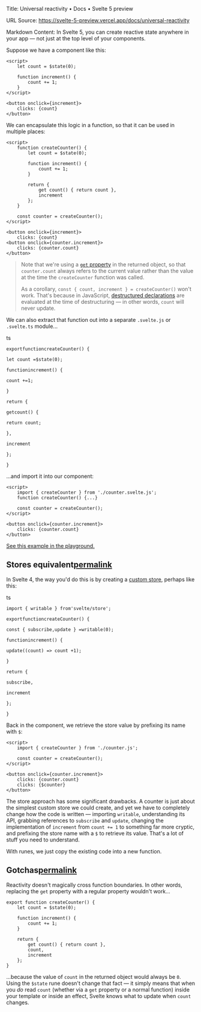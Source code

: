 Title: Universal reactivity • Docs • Svelte 5 preview

URL Source: https://svelte-5-preview.vercel.app/docs/universal-reactivity

Markdown Content:
In Svelte 5, you can create reactive state anywhere in your app — not just at the top level of your components.

Suppose we have a component like this:

```
<script>
	let count = $state(0);

	function increment() {
		count += 1;
	}
</script>

<button onclick={increment}>
	clicks: {count}
</button>
```

We can encapsulate this logic in a function, so that it can be used in multiple places:

```
<script>
	function createCounter() {
		let count = $state(0);

		function increment() {
			count += 1;
		}

		return {
			get count() { return count },
			increment
		};
	}

	const counter = createCounter();
</script>

<button onclick={increment}>
	clicks: {count}
<button onclick={counter.increment}>
	clicks: {counter.count}
</button>
```

> Note that we're using a [`get` property](https://developer.mozilla.org/en-US/docs/Web/JavaScript/Reference/Functions/get) in the returned object, so that `counter.count` always refers to the current value rather than the value at the time the `createCounter` function was called.
> 
> As a corollary, `const { count, increment } = createCounter()` won't work. That's because in JavaScript, [destructured declarations](https://developer.mozilla.org/en-US/docs/Web/JavaScript/Reference/Operators/Destructuring_assignment) are evaluated at the time of destructuring — in other words, `count` will never update.

We can also extract that function out into a separate `.svelte.js` or `.svelte.ts` module...

ts

```
exportfunctioncreateCounter() {

let count =$state(0);

functionincrement() {

count +=1;

}

return {

getcount() {

return count;

},

increment

};

}

```

...and import it into our component:

```
<script>
	import { createCounter } from './counter.svelte.js';
	function createCounter() {...}

	const counter = createCounter();
</script>

<button onclick={counter.increment}>
	clicks: {counter.count}
</button>
```

[See this example in the playground.](https://svelte-5-preview.vercel.app/#H4sIAAAAAAAAE2VQ0U7DMAz8FStC2iaqDl67dhLiMxgPI3NRRutUiYNAVf6dJG1TBk-W7bvznUfRqg6tqF5GQeceRSWehkEUgr-H2NhP7BhDb7UzMk5qK40a-HiiE6t-0IZhBGnwzPisHTEa8NAa3cOm3MtpUk4y5dVuDoEXmFKTZZjX0NwKbHcBVe_XQ1S_OWZNoEl2Sn404yKsKDB7JPbJUNraCvI-VR_VJoVjiNLri2oVXkTFxqEvcvJbt-sTrvb3A_ArhW4dSVbB0x_rMEYjHc7pQrY7ywGwfdjN2TMzm19Y8S-Rc9_AYwRH57EYZGdowbwv2istQ9L8MA19MdV8JimGpf__hFf_Ay1mGDQKAgAA)

Stores equivalent[permalink](https://svelte-5-preview.vercel.app/docs/universal-reactivity#stores-equivalent)
-------------------------------------------------------------------------------------------------------------

In Svelte 4, the way you'd do this is by creating a [custom store](https://learn.svelte.dev/tutorial/custom-stores), perhaps like this:

ts

```
import { writable } from'svelte/store';

exportfunctioncreateCounter() {

const { subscribe,update } =writable(0);

functionincrement() {

update((count) => count +1);

}

return {

subscribe,

increment

};

}

```

Back in the component, we retrieve the store value by prefixing its name with `$`:

```
<script>
	import { createCounter } from './counter.js';

	const counter = createCounter();
</script>

<button onclick={counter.increment}>
	clicks: {counter.count}
	clicks: {$counter}
</button>
```

The store approach has some significant drawbacks. A counter is just about the simplest custom store we could create, and yet we have to completely change how the code is written — importing `writable`, understanding its API, grabbing references to `subscribe` and `update`, changing the implementation of `increment` from `count += 1` to something far more cryptic, and prefixing the store name with a `$` to retrieve its value. That's a lot of stuff you need to understand.

With runes, we just copy the existing code into a new function.

Gotchas[permalink](https://svelte-5-preview.vercel.app/docs/universal-reactivity#gotchas)
-----------------------------------------------------------------------------------------

Reactivity doesn't magically cross function boundaries. In other words, replacing the `get` property with a regular property wouldn't work...

```
export function createCounter() {
	let count = $state(0);

	function increment() {
		count += 1;
	}

	return {
		get count() { return count },
		count,
		increment
	};
}
```

...because the value of `count` in the returned object would always be `0`. Using the `$state` rune doesn't change that fact — it simply means that when you _do_ read `count` (whether via a `get` property or a normal function) inside your template or inside an effect, Svelte knows what to update when `count` changes.